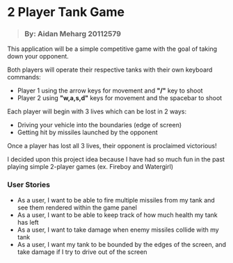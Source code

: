 # 2 Player Tank Game 

> ### By: Aidan Meharg 20112579

This application will be a simple competitive game with the goal of 
taking down your opponent.

Both players will operate their respective tanks with their own 
keyboard commands:
- Player 1 using the arrow keys for movement and **"/"** key to shoot
- Player 2 using **"w,a,s,d"** keys for movement and the spacebar to shoot

Each player will begin with 3 lives which can be lost in 2 ways:
- Driving your vehicle into the boundaries (edge of screen)
- Getting hit by missiles launched by the opponent

Once a player has lost all 3 lives, their opponent is proclaimed victorious!

I decided upon this project idea because I have had so much fun in the 
past playing simple 2-player games (ex. Fireboy and Watergirl)

### User Stories

- As a user, I want to be able to fire multiple missiles from my tank and see them rendered within the game panel
- As a user, I want to be able to keep track of how much health my tank has left
- As a user, I want to take damage when enemy missiles collide with my tank
- As a user, I want my tank to be bounded by the edges of the screen, and take damage if I try to drive 
out of the screen





  